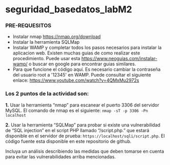 # seguridad_basedatos_labM2

### PRE-REQUESITOS

- Instalar nmap  https://nmap.org/download
- Instalar la herramienta SQLMap
- Instalar WAMP y completar todos los pasos necesarios para instalar la aplicacion web. Existen muchas guias de como realizar este procedimiento. Puede usar esta https://www.neoguias.com/instalar-wamp/ o buscar en google para encontrar guias similares.
- Para que funcione el código aquí. Es necesario cambiar la contraseña del usuario root a '12345' en WAMP. Puede consultar el siguiente enlace: https://www.youtube.com/watch?v=4QMxMu2972s


### Los 2 puntos de la actividad son:

**1.**	Usar la herramienta “nmap” para escanear el puerto 3306 del servidor MySQL. El comando de nmap es el siguiente: ```nmap -sT -p 3306 -Pn localhost```

**2.**	Usar la herramienta “SQLMap” para probar si existe una vulnerabilidad de “SQL injection” en el script PHP llamado “/script.php.” que estará disponible en el servidor de prueba: ```https://localhost/sqli/script.php```.  El código fuente esta disponible en este repositorio de github.

Incluya un análisis describiendo las medidas que deben tomarse en cuenta para evitar las vulnerabilidades arriba mencionadas.
